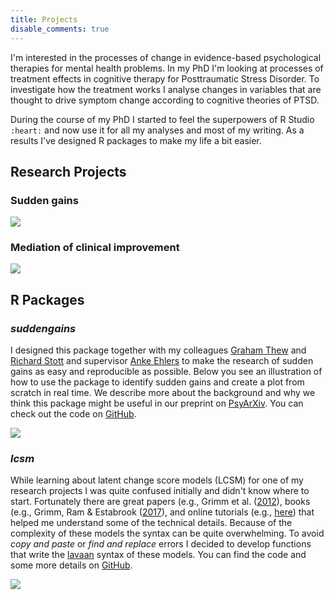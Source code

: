 ```yaml
---
title: Projects
disable_comments: true
---
```


I'm interested in the processes of change in evidence-based psychological therapies for mental health problems.
In my PhD I'm looking at processes of treatment effects in cognitive therapy for Posttraumatic Stress Disorder. 
To investigate how the treatment works I analyse changes in variables that are thought to drive symptom change according to cognitive theories of PTSD.

During the course of my PhD I started to feel the superpowers of R Studio `:heart:` and now use it for all my analyses and most of my writing.
As a results I've designed R packages to make my life a bit easier. 

## Research Projects

### Sudden gains

<img src="/images/project-sg.png"/>

### Mediation of clinical improvement

<img src="/images/project-med.png"/>

## R Packages

### *suddengains*

I designed this package together with my colleagues [Graham Thew](https://twitter.com/drgrahamthew) and [Richard Stott](https://twitter.com/DrRichardStott) and supervisor [Anke Ehlers](https://www.psy.ox.ac.uk/team/anke-ehlers) to make the research of sudden gains as easy and reproducible as possible. Below you see an illustration of how to use the package to identify sudden gains and create a plot from scratch in real time. 
We describe more about the background and why we think this package might be useful in our preprint on [PsyArXiv](https://psyarxiv.com/2wa84/). 
You can check out the code on [GitHub](https://github.com/milanwiedemann/suddengains). 

<img src="/gifs/r-suddengains.gif"/>

### *lcsm*

While learning about latent change score models (LCSM) for one of my research projects I was quite confused initially and didn't know where to start.
Fortunately there are great papers (e.g., Grimm et al. ([2012](https://doi.org/10.1080/10705511.2012.659627)), books (e.g., Grimm, Ram & Estabrook ([2017](https://www.guilford.com/books/Growth-Modeling/Grimm-Ram-Estabrook/9781462526062)), and online tutorials (e.g., [here](https://quantdev.ssri.psu.edu/tutorials/growth-modeling-chapter-17-multivariate-latent-change-score-models)) that helped me understand some of the technical details.
Because of the complexity of these models the syntax can be quite overwhelming.
To avoid *copy and paste* or *find and replace* errors I decided to develop functions that write the [lavaan](http://lavaan.ugent.be/) syntax of these models.
You can find the code and some more details on [GitHub](https://github.com/milanwiedemann/lcsm).

<img src="/gifs/r-lcsm-uni.gif"/>
